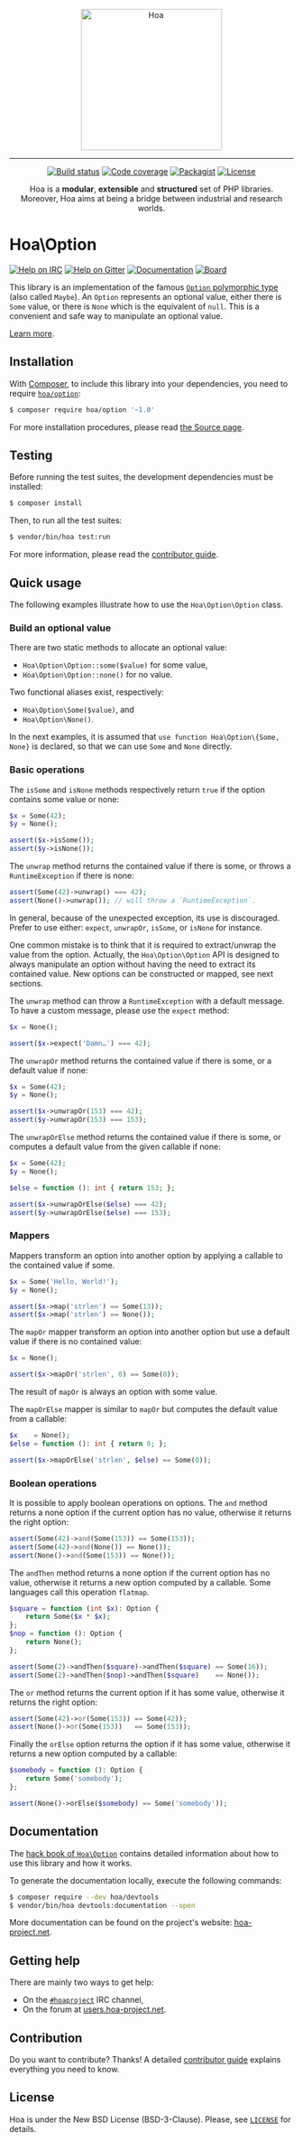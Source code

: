 <p align="center">
  <img src="https://static.hoa-project.net/Image/Hoa.svg" alt="Hoa" width="250px" />
</p>

---

<p align="center">
  <a href="https://travis-ci.org/hoaproject/Option"><img src="https://img.shields.io/travis/hoaproject/Option/master.svg" alt="Build status" /></a>
  <a href="https://coveralls.io/github/hoaproject/Option?branch=master"><img src="https://img.shields.io/coveralls/hoaproject/Option/master.svg" alt="Code coverage" /></a>
  <a href="https://packagist.org/packages/hoa/option"><img src="https://img.shields.io/packagist/dt/hoa/option.svg" alt="Packagist" /></a>
  <a href="https://hoa-project.net/LICENSE"><img src="https://img.shields.io/packagist/l/hoa/option.svg" alt="License" /></a>
</p>
<p align="center">
  Hoa is a <strong>modular</strong>, <strong>extensible</strong> and
  <strong>structured</strong> set of PHP libraries.<br />
  Moreover, Hoa aims at being a bridge between industrial and research worlds.
</p>

# Hoa\Option

[![Help on IRC](https://img.shields.io/badge/help-%23hoaproject-ff0066.svg)](https://webchat.freenode.net/?channels=#hoaproject)
[![Help on Gitter](https://img.shields.io/badge/help-gitter-ff0066.svg)](https://gitter.im/hoaproject/central)
[![Documentation](https://img.shields.io/badge/documentation-hack_book-ff0066.svg)](https://central.hoa-project.net/Documentation/Library/Option)
[![Board](https://img.shields.io/badge/organisation-board-ff0066.svg)](https://waffle.io/hoaproject/option)

This library is an implementation of the
famous
[`Option` polymorphic type](https://en.wikipedia.org/wiki/Option_type)
(also called `Maybe`). An `Option` represents an optional value, either
there is `Some` value, or there is `None` which is the equivalent of
`null`. This is a convenient and safe way to manipulate an optional
value.

[Learn more](https://central.hoa-project.net/Documentation/Library/Option).

## Installation

With [Composer](https://getcomposer.org/), to include this library into
your dependencies, you need to
require [`hoa/option`](https://packagist.org/packages/hoa/option):

```sh
$ composer require hoa/option '~1.0'
```

For more installation procedures, please read [the Source
page](https://hoa-project.net/Source.html).

## Testing

Before running the test suites, the development dependencies must be installed:

```sh
$ composer install
```

Then, to run all the test suites:

```sh
$ vendor/bin/hoa test:run
```

For more information, please read the [contributor
guide](https://hoa-project.net/Literature/Contributor/Guide.html).

## Quick usage

The following examples illustrate how to use the `Hoa\Option\Option` class.

### Build an optional value

There are two static methods to allocate an optional value:

  * `Hoa\Option\Option::some($value)` for some value,
  * `Hoa\Option\Option::none()` for no value.

Two functional aliases exist, respectively:

  * `Hoa\Option\Some($value)`, and
  * `Hoa\Option\None()`.

In the next examples, it is assumed that `use function
Hoa\Option\{Some, None}` is declared, so that we can use `Some` and
`None` directly.

### Basic operations

The `isSome` and `isNone` methods respectively return `true` if the
option contains some value or none:

```php
$x = Some(42);
$y = None();

assert($x->isSome());
assert($y->isNone());
```

The `unwrap` method returns the contained value if there is some, or
throws a `RuntimeException` if there is none:

```php
assert(Some(42)->unwrap() === 42);
assert(None()->unwrap()); // will throw a `RuntimeException`.
```

In general, because of the unexpected exception, its use is
discouraged. Prefer to use either: `expect`, `unwrapOr`, `isSome`, or
`isNone` for instance.

One common mistake is to think that it is required to extract/unwrap
the value from the option. Actually, the `Hoa\Option\Option` API is
designed to always manipulate an option without having the need to
extract its contained value. New options can be constructed or mapped,
see next sections.

The `unwrap` method can throw a `RuntimeException` with a default
message. To have a custom message, please use the `expect` method:

```php
$x = None();

assert($x->expect('Damn…') === 42);
```

The `unwrapOr` method returns the contained value if there is some, or
a default value if none:

```php
$x = Some(42);
$y = None();

assert($x->unwrapOr(153) === 42);
assert($y->unwrapOr(153) === 153);
```

The `unwrapOrElse` method returns the contained value if there is
some, or computes a default value from the given callable if none:

```php
$x = Some(42);
$y = None();

$else = function (): int { return 153; };

assert($x->unwrapOrElse($else) === 42);
assert($y->unwrapOrElse($else) === 153);
```

### Mappers

Mappers transform an option into another option by applying a callable
to the contained value if some.

```php
$x = Some('Hello, World!');
$y = None();

assert($x->map('strlen') == Some(13));
assert($x->map('strlen') == None());
```

The `mapOr` mapper transform an option into another option but use a
default value if there is no contained value:

```php
$x = None();

assert($x->mapOr('strlen', 0) == Some(0));
```

The result of `mapOr` is always an option with some value.

The `mapOrElse` mapper is similar to `mapOr` but computes the default
value from a callable:

```php
$x    = None();
$else = function (): int { return 0; };

assert($x->mapOrElse('strlen', $else) == Some(0));
```

### Boolean operations

It is possible to apply boolean operations on options. The `and`
method returns a none option if the current option has no value, otherwise it
returns the right option:

```php
assert(Some(42)->and(Some(153)) == Some(153));
assert(Some(42)->and(None()) == None());
assert(None()->and(Some(153)) == None());
```

The `andThen` method returns a none option if the current option has no value,
otherwise it returns a new option computed by a callable. Some
languages call this operation `flatmap`.

```php
$square = function (int $x): Option {
    return Some($x * $x);
};
$nop = function (): Option {
    return None();
};

assert(Some(2)->andThen($square)->andThen($square) == Some(16));
assert(Some(2)->andThen($nop)->andThen($square)    == None());
```

The `or` method returns the current option if it has some value, otherwise it
returns the right option:

```php
assert(Some(42)->or(Some(153)) == Some(42));
assert(None()->or(Some(153))   == Some(153));
```

Finally the `orElse` option returns the option if it has some value,
otherwise it returns a new option computed by a callable:

```php
$somebody = function (): Option {
    return Some('somebody');
};

assert(None()->orElse($somebody) == Some('somebody'));
```

## Documentation

The
[hack book of `Hoa\Option`](https://central.hoa-project.net/Documentation/Library/Option)
contains detailed information about how to use this library and how it works.

To generate the documentation locally, execute the following commands:

```sh
$ composer require --dev hoa/devtools
$ vendor/bin/hoa devtools:documentation --open
```

More documentation can be found on the project's website:
[hoa-project.net](https://hoa-project.net/).

## Getting help

There are mainly two ways to get help:

  * On the [`#hoaproject`](https://webchat.freenode.net/?channels=#hoaproject)
    IRC channel,
  * On the forum at [users.hoa-project.net](https://users.hoa-project.net).

## Contribution

Do you want to contribute? Thanks! A detailed [contributor
guide](https://hoa-project.net/Literature/Contributor/Guide.html) explains
everything you need to know.

## License

Hoa is under the New BSD License (BSD-3-Clause). Please, see
[`LICENSE`](https://hoa-project.net/LICENSE) for details.
